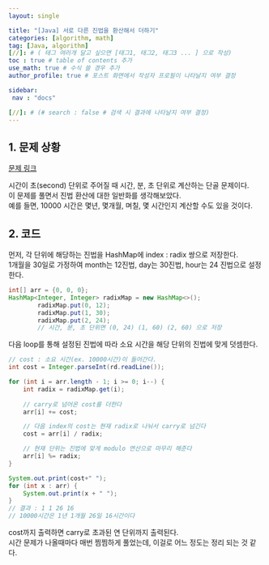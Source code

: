 ```yaml
---
layout: single

title: "[Java] 서로 다른 진법을 환산해서 더하기"
categories: [algorithm, math]
tag: [Java, algorithm]
[//]: # ( 태그 여러개 달고 싶으면 [태그1, 태그2, 태그3 ... ] 으로 작성)
toc : true # table of contents 추가
use_math: true # 수식 쓸 경우 추가
author_profile: true # 포스트 화면에서 작성자 프로필이 나타날지 여부 결정

sidebar:
 nav : "docs"

[//]: # (# search : false # 검색 시 결과에 나타날지 여부 결정)
---
```


## 1. 문제 상황
[문제 링크](https://www.acmicpc.net/problem/2530) <br/>
 
시간이 초(second) 단위로 주어질 때 시간, 분, 초 단위로 계산하는 단골 문제이다.<br/>
이 문제를 풀면서 진법 환산에 대한 일반화를 생각해보았다.<br/>
예를 들면, 10000 시간은 몇년, 몇개월, 며칠, 몇 시간인지 계산할 수도 있을 것이다.<br/>

## 2. 코드
 
먼저, 각 단위에 해당하는 진법을 HashMap에 index : radix 쌍으로 저장한다.<br/>
1개월을 30일로 가정하여 month는 12진법, day는 30진법, hour는 24 진법으로 설정한다.<br/>

``` java
int[] arr = {0, 0, 0};
HashMap<Integer, Integer> radixMap = new HashMap<>();
        radixMap.put(0, 12);
        radixMap.put(1, 30);
        radixMap.put(2, 24);
        // 시간, 분, 초 단위면 (0, 24) (1, 60) (2, 60) 으로 저장
```

다음 loop를 통해 설정된 진법에 따라 소요 시간을 해당 단위의 진법에 맞게 덧셈한다.

``` java
// cost : 소요 시간(ex. 10000시간)이 들어간다.
int cost = Integer.parseInt(rd.readLine());

for (int i = arr.length - 1; i >= 0; i--) {
    int radix = radixMap.get(i);
    
    // carry로 넘어온 cost를 더한다
    arr[i] += cost;

    // 다음 index의 cost는 현재 radix로 나눠서 carry로 넘긴다
    cost = arr[i] / radix; 

    // 현재 단위는 진법에 맞게 modulo 연산으로 마무리 해준다
    arr[i] %= radix;
}

System.out.print(cost+" ");
for (int x : arr) {
    System.out.print(x + " ");
}
// 결과 : 1 1 26 16
// 10000시간은 1년 1개월 26일 16시간이다
```

cost까지 출력하면 carry로 초과된 연 단위까지 출력된다.<br/>
시간 문제가 나올때마다 매번 찜찜하게 풀었는데, 이걸로 어느 정도는 정리 되는 것 같다.<br/>